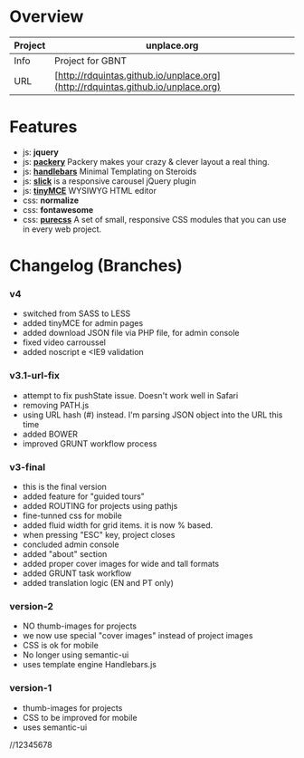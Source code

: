 # Overview

Project | unplace.org
--- | ---
Info | Project for GBNT
URL | [http://rdquintas.github.io/unplace.org](http://rdquintas.github.io/unplace.org)


# Features
- js: **jquery**
- js: [**packery**](http://packery.metafizzy.co/) Packery makes your crazy & clever layout a real thing.
- js: [**handlebars**](http://handlebarsjs.com/) Minimal Templating on Steroids
- js: [**slick**](http://kenwheeler.github.io/slick/) is a responsive carousel jQuery plugin
- js: [**tinyMCE**](http://www.tinymce.com//) WYSIWYG HTML editor
- css: **normalize**
- css: **fontawesome**
- css: [**purecss**](http://purecss.io/) A set of small, responsive CSS modules that you can use in every web project.

        
# Changelog (Branches)
### v4
- switched from SASS to LESS
- added tinyMCE for admin pages
- added download JSON file via PHP file, for admin console
- fixed video carroussel 
- added noscript e <IE9 validation

### v3.1-url-fix
- attempt to fix pushState issue. Doesn't work well in Safari
- removing PATH.js
- using URL hash (#) instead. I'm parsing JSON object into the URL this time
- added BOWER
- improved GRUNT workflow process

### v3-final
- this is the final version
- added feature for "guided tours"
- added ROUTING for projects using pathjs
- fine-tunned css for mobile
- added fluid width for grid items. it is now % based.
- when pressing "ESC" key, project closes
- concluded admin console
- added "about" section
- added proper cover images for wide and tall formats
- added GRUNT task workflow
- added translation logic (EN and PT only)

### version-2
- NO thumb-images for projects
- we now use special "cover images" instead of project images
- CSS is ok for mobile
- No longer using semantic-ui
- uses template engine Handlebars.js

### version-1
- thumb-images for projects
- CSS to be improved for mobile
- uses semantic-ui


//12345678
